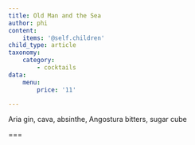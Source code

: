 ```yaml
---
title: Old Man and the Sea
author: phi
content:
    items: '@self.children'
child_type: article
taxonomy:
    category:
        - cocktails
data:
    menu:
        price: '11'

---
```


 Aria gin, cava, absinthe, Angostura bitters, sugar cube

===
